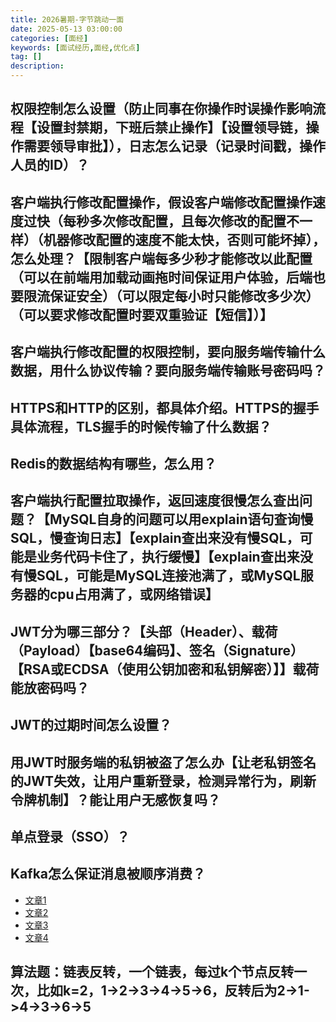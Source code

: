 ```yaml
---
title: 2026暑期-字节跳动一面
date: 2025-05-13 03:00:00
categories: [面经]
keywords: [面试经历,面经,优化点]
tag: []
description:
---
```


## 权限控制怎么设置（防止同事在你操作时误操作影响流程【设置封禁期，下班后禁止操作】【设置领导链，操作需要领导审批】），日志怎么记录（记录时间戳，操作人员的ID）？

## 客户端执行修改配置操作，假设客户端修改配置操作速度过快（每秒多次修改配置，且每次修改的配置不一样）（机器修改配置的速度不能太快，否则可能坏掉），怎么处理？【限制客户端每多少秒才能修改以此配置（可以在前端用加载动画拖时间保证用户体验，后端也要限流保证安全）（可以限定每小时只能修改多少次）（可以要求修改配置时要双重验证【短信】）】

## 客户端执行修改配置的权限控制，要向服务端传输什么数据，用什么协议传输？要向服务端传输账号密码吗？

## HTTPS和HTTP的区别，都具体介绍。HTTPS的握手具体流程，TLS握手的时候传输了什么数据？

## Redis的数据结构有哪些，怎么用？

## 客户端执行配置拉取操作，返回速度很慢怎么查出问题？【MySQL自身的问题可以用explain语句查询慢SQL，慢查询日志】【explain查出来没有慢SQL，可能是业务代码卡住了，执行缓慢】【explain查出来没有慢SQL，可能是MySQL连接池满了，或MySQL服务器的cpu占用满了，或网络错误】

## JWT分为哪三部分？【头部（Header）、载荷（Payload）【base64编码】、签名（Signature）【RSA或ECDSA（使用公钥加密和私钥解密）】】载荷能放密码吗？

## JWT的过期时间怎么设置？

## 用JWT时服务端的私钥被盗了怎么办【让老私钥签名的JWT失效，让用户重新登录，检测异常行为，刷新令牌机制】？能让用户无感恢复吗？

## 单点登录（SSO）？

## Kafka怎么保证消息被顺序消费？

- [文章1](https://www.cnblogs.com/coderacademy/p/18082553)
- [文章2](https://blog.csdn.net/java_atguigu/article/details/123920233)
- [文章3](https://xiaolincoding.com/interview/mq.html#kafka-%E5%A6%82%E4%BD%95%E4%BF%9D%E8%AF%81%E9%A1%BA%E5%BA%8F%E8%AF%BB%E5%8F%96%E6%B6%88%E6%81%AF)
- [文章4](https://www.cnblogs.com/MuXinu/p/18712520)

## 算法题：链表反转，一个链表，每过k个节点反转一次，比如k=2，1->2->3->4->5->6，反转后为2->1->4->3->6->5
